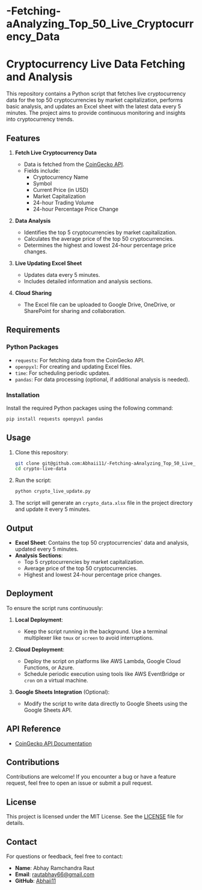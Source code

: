 # -Fetching-aAnalyzing_Top_50_Live_Cryptocurrency_Data

# Cryptocurrency Live Data Fetching and Analysis

This repository contains a Python script that fetches live cryptocurrency data for the top 50 cryptocurrencies by market capitalization, performs basic analysis, and updates an Excel sheet with the latest data every 5 minutes. The project aims to provide continuous monitoring and insights into cryptocurrency trends.

## Features

1. **Fetch Live Cryptocurrency Data**
   - Data is fetched from the [CoinGecko API](https://www.coingecko.com/en/api).
   - Fields include:
     - Cryptocurrency Name
     - Symbol
     - Current Price (in USD)
     - Market Capitalization
     - 24-hour Trading Volume
     - 24-hour Percentage Price Change

2. **Data Analysis**
   - Identifies the top 5 cryptocurrencies by market capitalization.
   - Calculates the average price of the top 50 cryptocurrencies.
   - Determines the highest and lowest 24-hour percentage price changes.

3. **Live Updating Excel Sheet**
   - Updates data every 5 minutes.
   - Includes detailed information and analysis sections.

4. **Cloud Sharing**
   - The Excel file can be uploaded to Google Drive, OneDrive, or SharePoint for sharing and collaboration.

## Requirements

### Python Packages
- `requests`: For fetching data from the CoinGecko API.
- `openpyxl`: For creating and updating Excel files.
- `time`: For scheduling periodic updates.
- `pandas`: For data processing (optional, if additional analysis is needed).

### Installation
Install the required Python packages using the following command:
```bash
pip install requests openpyxl pandas
```

## Usage

1. Clone this repository:
   ```bash
   git clone git@github.com:Abhaii11/-Fetching-aAnalyzing_Top_50_Live_Cryptocurrency_Data.git
   cd crypto-live-data
   ```

2. Run the script:
   ```bash
   python crypto_live_update.py
   ```

3. The script will generate an `crypto_data.xlsx` file in the project directory and update it every 5 minutes.

## Output

- **Excel Sheet**: Contains the top 50 cryptocurrencies' data and analysis, updated every 5 minutes.
- **Analysis Sections**:
  - Top 5 cryptocurrencies by market capitalization.
  - Average price of the top 50 cryptocurrencies.
  - Highest and lowest 24-hour percentage price changes.

## Deployment
To ensure the script runs continuously:

1. **Local Deployment**:
   - Keep the script running in the background. Use a terminal multiplexer like `tmux` or `screen` to avoid interruptions.

2. **Cloud Deployment**:
   - Deploy the script on platforms like AWS Lambda, Google Cloud Functions, or Azure.
   - Schedule periodic execution using tools like AWS EventBridge or `cron` on a virtual machine.

3. **Google Sheets Integration** (Optional):
   - Modify the script to write data directly to Google Sheets using the Google Sheets API.

## API Reference

- [CoinGecko API Documentation](https://www.coingecko.com/en/api)

## Contributions

Contributions are welcome! If you encounter a bug or have a feature request, feel free to open an issue or submit a pull request.

## License

This project is licensed under the MIT License. See the [LICENSE](LICENSE) file for details.

## Contact

For questions or feedback, feel free to contact:
- **Name**: Abhay Ramchandra Raut
- **Email**: rautabhay66@gmail.com
- **GitHub**: [Abhaii11](https://github.com/Abhaii11)
